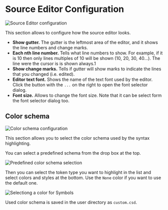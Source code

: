 # Source Editor Configuration #

![Source Editor configuration](images/cfg-editor.png)

This section allows to configure how the source editor looks.

* **Show gutter.**  The gutter is the leftmost area of the editor, and it shows
  the line numbers and change marks.
* **Each nth line number.**  Tells what line numbers to show.  For example, if
  it is 10 then only lines multiples of 10 will be shown (10, 20, 30, 40...).
  The line were the cursor is is shown always.1
* **Show change marks.**  Tells if gutter will show marks to indicate the lines
  that you changed (i.e. edited).
* **Editor text font.**  Shows the name of the text font used by the editor.
  Click the button with the `...` on the right to open the font selector dialog.
* **Font size.**  Allows to change the font size.  Note that it can be select
  form the font selector dialog too.

## Color schema ##

![Color schema configuration](images/cfg-color.png)

This section allows you to select the color schema used by the syntax
highlighting.

You can select a predefined schema from the drop box at the top.

![Predefined color schema selection](images/cfg-color-schema.png)

Then you can select the token type you want to highlight in the list and
select colors and styles at the bottom.  Use the `None` color if you want
to use the default one.

![Selectiong a color for Symbols](images/cfg-color-select.png)

Used color schema is saved in the user directory as `custom.csd`.
